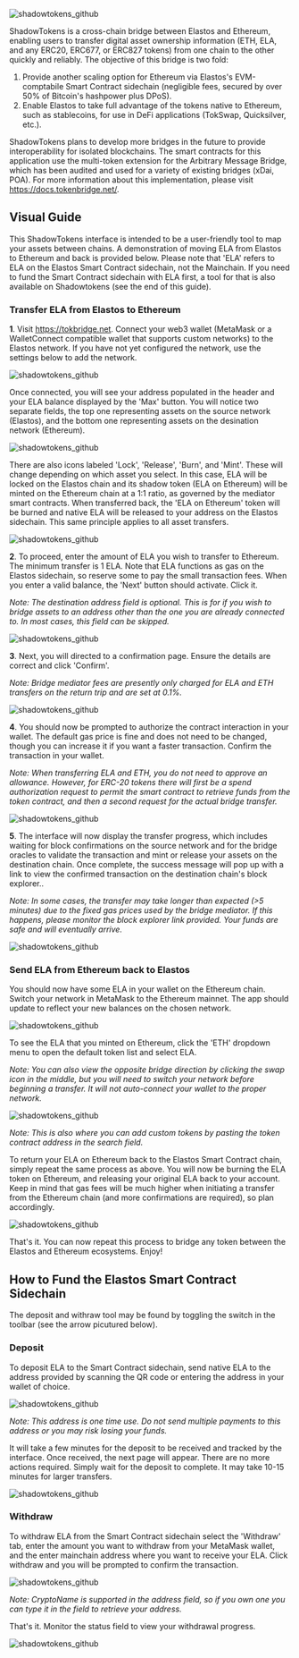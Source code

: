 ![shadowtokens_github](/src/assets/docs/banner.png)

ShadowTokens is a cross-chain bridge between Elastos and Ethereum, enabling users to transfer digital asset ownership information (ETH, ELA, and any ERC20, ERC677, or ERC827 tokens) from one chain to the other quickly and reliably. The objective of this bridge is two fold:

1. Provide another scaling option for Ethereum via Elastos's EVM-comptabile Smart Contract sidechain (negligible fees, secured by over 50% of Bitcoin's hashpower plus DPoS).
2. Enable Elastos to take full advantage of the tokens native to Ethereum, such as stablecoins, for use in DeFi applications (TokSwap, Quicksilver, etc.).

ShadowTokens plans to develop more bridges in the future to provide interoperability for isolated blockchains. The smart contracts for this application use the multi-token extension for the Arbitrary Message Bridge, which has been audited and used for a variety of existing bridges (xDai, POA). For more information about this implementation, please visit https://docs.tokenbridge.net/. 

## Visual Guide

This ShadowTokens interface is intended to be a user-friendly tool to map your assets between chains. A demonstration of moving ELA from Elastos to Ethereum and back is provided below. Please note that 'ELA' refers to ELA on the Elastos Smart Contract sidechain, not the Mainchain. If you need to fund the Smart Contract sidechain with ELA first, a tool for that is also available on Shadowtokens (see the end of this guide).

### Transfer ELA from Elastos to Ethereum

**1**. Visit https://tokbridge.net. Connect your web3 wallet (MetaMask or a WalletConnect compatible wallet that supports custom networks) to the Elastos network. If you have not yet configured the network, use the settings below to add the network.

![shadowtokens_github](/src/assets/docs/1.png)

Once connected, you will see your address populated in the header and your ELA balance displayed by the 'Max' button. You will notice two separate fields, the top one representing assets on the source network (Elastos), and the bottom one representing assets on the desination network (Ethereum). 

![shadowtokens_github](/src/assets/docs/2.png)

There are also icons labeled 'Lock', 'Release', 'Burn', and 'Mint'. These will change depending on which asset you select. In this case, ELA will be locked on the Elastos chain and its shadow token (ELA on Ethereum) will be minted on the Ethereum chain at a 1:1 ratio, as governed by the mediator smart contracts. When transferred back, the 'ELA on Ethereum' token will be burned and native ELA will be released to your address on the Elastos sidechain. This same principle applies to all asset transfers.

![shadowtokens_github](/src/assets/docs/3.png)


**2**. To proceed, enter the amount of ELA you wish to transfer to Ethereum. The minimum transfer is 1 ELA. Note that ELA functions as gas on the Elastos sidechain, so reserve some to pay the small transaction fees. When you enter a valid balance, the 'Next' button should activate. Click it.  

*Note: The destination address field is optional. This is for if you wish to bridge assets to an address other than the one you are already connected to. In most cases, this field can be skipped.*

![shadowtokens_github](/src/assets/docs/4.png)


**3**. Next, you will directed to a confirmation page. Ensure the details are correct and click 'Confirm'. 

*Note: Bridge mediator fees are presently only charged for ELA and ETH transfers on the return trip and are set at 0.1%.*

![shadowtokens_github](/src/assets/docs/5.png)


**4**. You should now be prompted to authorize the contract interaction in your wallet. The default gas price is fine and does not need to be changed, though you can increase it if you want a faster transaction. Confirm the transaction in your wallet. 

*Note: When transferring ELA and ETH, you do not need to approve an allowance. However, for ERC-20 tokens there will first be a spend authorization request to permit the smart contract to retrieve funds from the token contract, and then a second request for the actual bridge transfer.*

![shadowtokens_github](/src/assets/docs/6.png)


**5**. The interface will now display the transfer progress, which includes waiting for block confirmations on the source network and for the bridge oracles to validate the transaction and mint or release your assets on the destination chain. Once complete, the success message will pop up with a link to view the confirmed transaction on the destination chain's block explorer.. 

*Note: In some cases, the transfer may take longer than expected (>5 minutes) due to the fixed gas prices used by the bridge mediator. If this happens, please monitor the block explorer link provided. Your funds are safe and will eventually arrive.*

![shadowtokens_github](/src/assets/docs/7.png)


### Send ELA from Ethereum back to Elastos

You should now have some ELA in your wallet on the Ethereum chain. Switch your network in MetaMask to the Ethereum mainnet. The app should update to reflect your new balances on the chosen network.

![shadowtokens_github](/src/assets/docs/8.png)

To see the ELA that you minted on Ethereum, click the 'ETH' dropdown menu to open the default token list and select ELA.

*Note: You can also view the opposite bridge direction by clicking the swap icon in the middle, but you will need to switch your network before beginning a transfer. It will not auto-connect your wallet to the proper network.*

![shadowtokens_github](/src/assets/docs/9.1.png)

*Note: This is also where you can add custom tokens by pasting the token contract address in the search field.*

To return your ELA on Ethereum back to the Elastos Smart Contract chain, simply repeat the same process as above. You will now be burning the ELA token on Ethereum, and releasing your original ELA back to your account. Keep in mind that gas fees will be much higher when initiating a transfer from the Ethereum chain (and more confirmations are required), so plan accordingly.

![shadowtokens_github](/src/assets/docs/10.png)

That's it. You can now repeat this process to bridge any token between the Elastos and Ethereum ecosystems. Enjoy!





## How to Fund the Elastos Smart Contract Sidechain

The deposit and withraw tool may be found by toggling the switch in the toolbar (see the arrow picutured below).

### Deposit

To deposit ELA to the Smart Contract sidechain, send native ELA to the address provided by scanning the QR code or entering the address in your wallet of choice.

![shadowtokens_github](/src/assets/docs/sidechain_1.png)

*Note: This address is one time use. Do not send multiple payments to this address or you may risk losing your funds.*

It will take a few minutes for the deposit to be received and tracked by the interface. Once received, the next page will appear. There are no more actions required. Simply wait for the deposit to complete. It may take 10-15 minutes for larger transfers.

![shadowtokens_github](/src/assets/docs/sidechain_2.png)


### Withdraw

To withdraw ELA from the Smart Contract sidechain select the 'Withdraw' tab, enter the amount you want to withdraw from your MetaMask wallet, and the enter mainchain address where you want to receive your ELA. Click withdraw and you will be prompted to confirm the transaction.

![shadowtokens_github](/src/assets/docs/sidechain_3.png)

*Note: CryptoName is supported in the address field, so if you own one you can type it in the field to retrieve your address.*

That's it. Monitor the status field to view your withdrawal progress. 

![shadowtokens_github](/src/assets/docs/sidechain_4.png)
